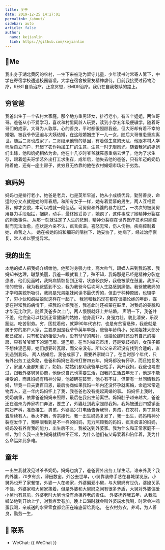 ```yaml
---
title: 关于
date: 2019-12-25 14:27:01
permalink: /about/
sidebar: auto
article: false
author:
  name: kejianlin
  link: https://github.com/kejianlin
---
```


## 🐼Me
我出身于湖北黄冈的农村，一生下来被沦为留守儿童，少年读书时常寄人篱下，中学在寄宿学校遭遇校园霸凌，大学在宿舍被室友精神虐待。目前我接受过药物治疗，REBT自助治疗，正念冥想，EMDR治疗。我仍在自我救赎的路上。

## 穷爸爸
我爸出生于一个农村大家庭，那个地方重男轻女，排行老小，有五个姐姐，两位哥哥。爸爸从小不爱学习，喜欢和村里同龄人玩耍，读到小学五年级便辍学。随着哥哥们的成家，大哥为人敦厚，心的善良，平时都很照顾我爸，但大哥却有着不幸的婚姻，被我爷爷逼迫与大姨结婚，在这段婚姻生下一儿一女，随后大哥罹患重疾离世。随后二哥也成家了，二哥继承他爸的基因，有着做生意的天赋，他跟本村人学师后自立门户，开起了农作物加工厂的生意，生意一时无限风光。随着我爸的姐姐们出嫁，他和奶奶相依为命，他在十几岁时爷爷就罹患重病去世了，他为了求生存，跟着姐夫哥学艺外出打工求生存，成年后，他失去他的爸爸，只有年迈的奶奶陪着他，还有一座土房子，贫穷且无依靠的他在农村婚姻市场处于劣势。

## 疯妈妈
妈妈也是排行老小，她爸是老兵，也是英年早逝，她从小成绩优异，勤劳善良，命运的分叉点就是她的青春期，和所有女子一样，她有着爱慕的男生，两人互相爱慕，郎才女貌，本可以成就一段佳话。可舅舅和外婆的暴力阻拦，一次次的被舅舅用暴力手段阻拦，捆绑，动手，最终她妥协了，她疯了，这件事成了她精神分裂症的刺激事件。
从那一刻就注定了人生的悲剧，精神分裂症在世界医疗技术只能控制而无法治愈，症状是六亲不认，疯言疯语，喜怒无常，伤人伤物，疾病控制着她，命苦之人。
她在被她妈妈和细哥的阻拦下，她妥协了，她病了，经过治疗恢复，常人难以察觉异常。

## 我的出生
本地的媒人把我妈介绍给他，他那时身强力壮，高大帅气，跟媒人来到我妈家，我妈知书达理，聪慧美丽，我爸一眼就看上了，殊不知，我妈那是已经是精神分裂症患者，他们见面时，我妈病情恢复到正常，状态较良好，我爸被蒙在鼓里，我那可怜的爸爸，我为我爸感到不公，我为我爸今后坎坷人生路感到痛惜。我爸被我妈的才学和美貌所吸引，我妈是兄弟姐妹间读书最优秀的，但由于种种原因，也辍学了，穷小伙和疯姑娘就这样在一起了。
我爸和我妈现在都在谈婚论嫁的年龄，媒婆在得知我妈病情下，把我妈介绍我爸，我爸此时还被蒙在鼓里，对我妈的美貌和才华无比欣赏，随着我爸多次上门，两人慢慢就好上并结婚。
声明一下，我爸并不差，他完全可以找到正常健康的姑娘，他身高172，身强力壮，貌比潘安，乐观豁达，吃苦耐劳。穷，困扰着他，就算90年代农村，也是有贫富悬殊，我爸就是属于穷的那户人家，主要原因是我爷爷英年早逝，爸爸年龄稍小，兄弟姐妹大部分都已成家，只有和奶奶相依为命，没有爷爷的帮衬，谈婚论嫁时还没有自己的楼房，只有爷爷留下的泥巴房。泥巴房，在当时婚恋市场，还是受歧视的，女孩子都不想住泥巴房，她们想要砖瓦房，而父亲没有。所以父亲迟迟没有找到合适的，直到遇到我妈。
两人结婚后，我爸成家了，需要养家糊口了，在当时那个年代，只有外出务工这条路，爸爸和妈妈在温州打拼四五年，妈妈都没有怀孕，而且她复发了，家里人全都知道了，奶奶，姑姑们都劝我爸早日松手，离开我妈，我爸也考虑过，跟我外婆舅舅协商，他诉说自己也需要生活，跟我妈生活五年无子，他是不能接受的，而且妈妈有精神分裂，他被瞒在鼓里，他心有不甘，但带有一丝同情我妈妈，毕竟一日夫妻百日恩，最后协商如果我妈一年内还没怀孕就离婚，命运常常造物弄人，这一年内妈妈怀上了我，我爸爸也没有提起离婚的事。
妈妈怀上我时，奶奶病重，依靠爸爸妈妈来照顾，最后在我出生前离世。妈妈肚子越来越大，爸爸还在温州为养家糊口奔波，要生了，外婆赶到我家照顾我妈，我妈被送到四望镇医院妇产科，准备接生，男孩，外婆高兴打电话告诉我爸，男孩，在农村，男丁意味着后续有人，香火不断，传宗接代。我一出生妈妈复发了，我一出生，妈妈精神分裂症发作了，我睁眼看到是不一样的妈妈，无力照顾我的妈妈，疯言疯语的妈妈，妈妈没有养育我的能力，出生后不久，我被送到外婆家。我为什么和正常家庭不一样，为什么我一出生妈妈就精神不正常，为什么他们有父母爱着和陪伴着，我为什么命运如此多难。

## 童年
一出生我就没见过爷爷奶奶，妈妈也病了，爸爸要外出务工谋生活，谁来养我？我的外婆，70岁有余，薄田数亩，外公去世早，小舅靠装修手艺在县城谋发展，小舅妈也开了家餐馆，外婆一人在老家，外婆偏爱小舅，与大舅妈有世仇，婆媳关系不佳，外婆家和大舅家挨着，但是外婆和大舅妈之间有很多矛盾，大舅对外婆偏爱小舅也有意见，外婆老时大舅也没有承担养老的责任。
外婆抚养我五年，从我呱呱坠地到开始上学，对我疼爱有加，晚上口渴时就会叫外婆端水我喝，时常会冲鸡蛋我喝，亲戚送的水果零食都会压在箱底留给我吃，
在农村务农，养鸡，为人善良，勤劳一生，
## :email: 联系

- WeChat: {{ WeChat }}

<script>
  export default {
    data(){
      return {
        WeChat: 'kejianlin666',
      }
    },
    mounted(){

    }
  }
</script>
